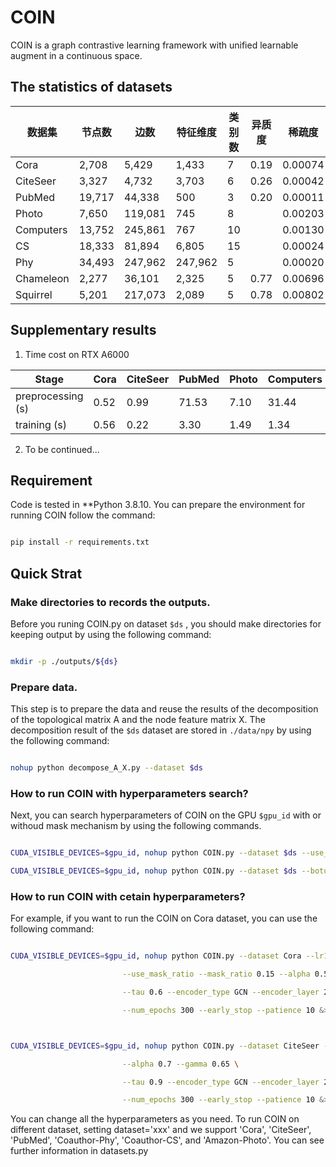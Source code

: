 # COIN 



COIN is a graph contrastive learning framework with unified learnable augment in a continuous space.



## The statistics of datasets

| 数据集    | 节点数 | 边数    | 特征维度 | 类别数 | 异质度 | 稀疏度  |
| --------- | ------ | ------- | -------- | ------ | ------ | ------- |
| Cora      | 2,708  | 5,429   | 1,433    | 7      | 0.19   | 0.00074 |
| CiteSeer  | 3,327  | 4,732   | 3,703    | 6      | 0.26   | 0.00042 |
| PubMed    | 19,717 | 44,338  | 500      | 3      | 0.20   | 0.00011 |
| Photo     | 7,650  | 119,081 | 745      | 8      |        | 0.00203 |
| Computers | 13,752 | 245,861 | 767      | 10     |        | 0.00130 |
| CS        | 18,333 | 81,894  | 6,805    | 15     |        | 0.00024 |
| Phy       | 34,493 | 247,962 | 247,962  | 5      |        | 0.00020 |
| Chameleon | 2,277  | 36,101  | 2,325    | 5      | 0.77   | 0.00696 |
| Squirrel  | 5,201  | 217,073 | 2,089    | 5      | 0.78   | 0.00802 |

## Supplementary results

1. Time cost  on RTX A6000 

| Stage             | Cora | CiteSeer | PubMed | Photo | Computers | CS    | Phy   | Chameleon | Squirrel |
| ----------------- | ---- | -------- | ------ | ----- | --------- | ----- | ----- | --------- | -------- |
| preprocessing (s) | 0.52 | 0.99     | 71.53  | 7.10  | 31.44     | 19.56 | 15.24 | 0.29      | 2.38     |
| training (s)      | 0.56 | 0.22     | 3.30   | 1.49  | 1.34      | 4.28  | 16.42 | 0.04      | 0.14     |

2. To be continued...



## Requirement

Code is tested in *\*Python 3.8.10\. You can prepare the environment for running COIN follow the command:



```bash

pip install -r requirements.txt

```



## Quick Strat



### Make directories to records the outputs.



Before you runing COIN.py on dataset ```$ds``` , you should make directories for keeping output by using the following command:

```bash

mkdir -p ./outputs/${ds}

```



### Prepare data.

This step is to prepare the data and reuse the results of the decomposition of the topological matrix A and the node feature matrix X. The decomposition result of the ```$ds``` dataset are stored in ```./data/npy``` by using the following command:



```bash

nohup python decompose_A_X.py --dataset $ds

```



### How to run COIN with hyperparameters search?





Next, you can search hyperparameters of COIN on the GPU ```$gpu_id``` with or withoud mask mechanism by using the following commands.



```bash

CUDA_VISIBLE_DEVICES=$gpu_id, nohup python COIN.py --dataset $ds --use_mask_ratio --botune &> ./outputs/${ds}/ULA_mask.out&

CUDA_VISIBLE_DEVICES=$gpu_id, nohup python COIN.py --dataset $ds --botune &> ./outputs/${ds}/ULA_nomask.out&

```



### How to run COIN with cetain hyperparameters?



For example, if you want to run the COIN on Cora dataset, you can use the following command:



```bash

CUDA_VISIBLE_DEVICES=$gpu_id, nohup python COIN.py --dataset Cora --lr1 5e-4 --lr2 5e-4 --wd 1e-5 --hid_dim 256 --proj_dim 256\ 

​                         --use_mask_ratio --mask_ratio 0.15 --alpha 0.55 --gamma 0.55 \ 

​                         --tau 0.6 --encoder_type GCN --encoder_layer 2 --sim_method exp \ 

​                         --num_epochs 300 --early_stop --patience 10 &> ./outputs/Cora/COIN.out&  



CUDA_VISIBLE_DEVICES=$gpu_id, nohup python COIN.py --dataset CiteSeer --lr1 5e-4 --lr2 5e-4 --wd 1e-5 --hid_dim 256 --proj_dim 128\ 

​                         --alpha 0.7 --gamma 0.65 \ 

​                         --tau 0.9 --encoder_type GCN --encoder_layer 2 \ 

​                         --num_epochs 300 --early_stop --patience 10 &> ./outputs/CiteSeer/COIN.out&  

```



You can change all the hyperparameters as you need. To run COIN on different dataset, setting dataset='xxx' and we support 'Cora', 'CiteSeer', 'PubMed', 'Coauthor-Phy', 'Coauthor-CS', and 'Amazon-Photo'. You can see further information in datasets.py
